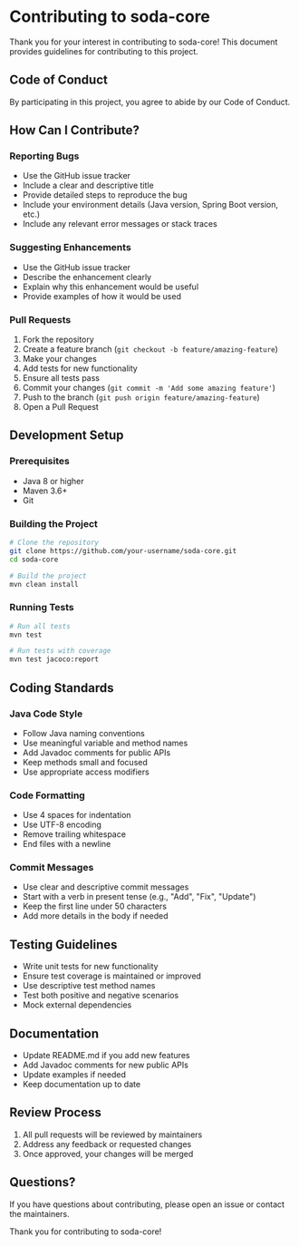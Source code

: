 # Contributing to soda-core

Thank you for your interest in contributing to soda-core! This document provides guidelines for contributing to this project.

## Code of Conduct

By participating in this project, you agree to abide by our Code of Conduct.

## How Can I Contribute?

### Reporting Bugs

- Use the GitHub issue tracker
- Include a clear and descriptive title
- Provide detailed steps to reproduce the bug
- Include your environment details (Java version, Spring Boot version, etc.)
- Include any relevant error messages or stack traces

### Suggesting Enhancements

- Use the GitHub issue tracker
- Describe the enhancement clearly
- Explain why this enhancement would be useful
- Provide examples of how it would be used

### Pull Requests

1. Fork the repository
2. Create a feature branch (`git checkout -b feature/amazing-feature`)
3. Make your changes
4. Add tests for new functionality
5. Ensure all tests pass
6. Commit your changes (`git commit -m 'Add some amazing feature'`)
7. Push to the branch (`git push origin feature/amazing-feature`)
8. Open a Pull Request

## Development Setup

### Prerequisites

- Java 8 or higher
- Maven 3.6+
- Git

### Building the Project

```bash
# Clone the repository
git clone https://github.com/your-username/soda-core.git
cd soda-core

# Build the project
mvn clean install
```

### Running Tests

```bash
# Run all tests
mvn test

# Run tests with coverage
mvn test jacoco:report
```

## Coding Standards

### Java Code Style

- Follow Java naming conventions
- Use meaningful variable and method names
- Add Javadoc comments for public APIs
- Keep methods small and focused
- Use appropriate access modifiers

### Code Formatting

- Use 4 spaces for indentation
- Use UTF-8 encoding
- Remove trailing whitespace
- End files with a newline

### Commit Messages

- Use clear and descriptive commit messages
- Start with a verb in present tense (e.g., "Add", "Fix", "Update")
- Keep the first line under 50 characters
- Add more details in the body if needed

## Testing Guidelines

- Write unit tests for new functionality
- Ensure test coverage is maintained or improved
- Use descriptive test method names
- Test both positive and negative scenarios
- Mock external dependencies

## Documentation

- Update README.md if you add new features
- Add Javadoc comments for new public APIs
- Update examples if needed
- Keep documentation up to date

## Review Process

1. All pull requests will be reviewed by maintainers
2. Address any feedback or requested changes
3. Once approved, your changes will be merged

## Questions?

If you have questions about contributing, please open an issue or contact the maintainers.

Thank you for contributing to soda-core! 